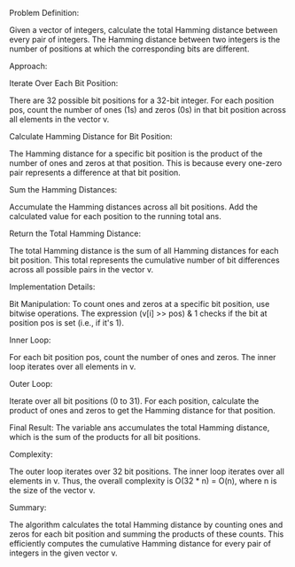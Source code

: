 Problem Definition:

Given a vector of integers, calculate the total Hamming distance between every pair of integers. The Hamming distance between two integers is the number of positions at which the corresponding bits are different.

Approach:

Iterate Over Each Bit Position:

There are 32 possible bit positions for a 32-bit integer.
For each position pos, count the number of ones (1s) and zeros (0s) in that bit position across all elements in the vector v.

Calculate Hamming Distance for Bit Position:

The Hamming distance for a specific bit position is the product of the number of ones and zeros at that position.
This is because every one-zero pair represents a difference at that bit position.

Sum the Hamming Distances:

Accumulate the Hamming distances across all bit positions.
Add the calculated value for each position to the running total ans.

Return the Total Hamming Distance:

The total Hamming distance is the sum of all Hamming distances for each bit position.
This total represents the cumulative number of bit differences across all possible pairs in the vector v.

Implementation Details:

Bit Manipulation: To count ones and zeros at a specific bit position, use bitwise operations. The expression (v[i] >> pos) & 1 checks if the bit at position pos is set (i.e., if it's 1).

Inner Loop: 

For each bit position pos, count the number of ones and zeros. The inner loop iterates over all elements in v.

Outer Loop: 

Iterate over all bit positions (0 to 31). For each position, calculate the product of ones and zeros to get the Hamming distance for that position.

Final Result: 
The variable ans accumulates the total Hamming distance, which is the sum of the products for all bit positions.

Complexity:

The outer loop iterates over 32 bit positions.
The inner loop iterates over all elements in v. Thus, the overall complexity is O(32 * n) = O(n), where n is the size of the vector v.

Summary:

The algorithm calculates the total Hamming distance by counting ones and zeros for each bit position and summing the products of these counts. This efficiently computes the cumulative Hamming distance for every pair of integers in the given vector v.






